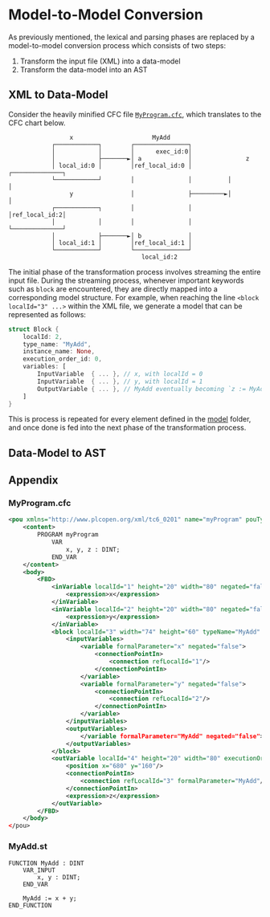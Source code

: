 # Model-to-Model Conversion

As previously mentioned, the lexical and parsing phases are replaced by a model-to-model conversion process which consists of two steps:
1. Transform the input file (XML) into a data-model
2. Transform the data-model into an AST

## XML to Data-Model
Consider the heavily minified CFC file [`MyProgram.cfc`](m2m.md#example-myprogramcfc), which translates to the CFC chart below.
```
                 x                      MyAdd
            ┌────────────┐        ┌───────────────┐
            │            │        │      exec_id:0│
            │            ├───────►│ a             │               z
            │ local_id:0 │        │ref_local_id:0 │          ┌──────────────┐
            └────────────┘        │               │          │              │
                 y                │               ├─────────►│              │
            ┌────────────┐        │               │          │ref_local_id:2│
            │            │        │               │          └──────────────┘
            │            ├───────►│ b             │
            │ local_id:1 │        │ref_local_id:1 │
            └────────────┘        └───────────────┘
                                     local_id:2
``` 

The initial phase of the transformation process involves streaming the entire input file.
During the streaming process, whenever important keywords such as `block` are encountered, they are directly mapped into a corresponding model structure. 
For example, when reaching the line `<block localId="3" ...>` within the XML file, we generate a model that can be represented as follows:
```rust
struct Block {
    localId: 2,
    type_name: "MyAdd",
    instance_name: None,
    execution_order_id: 0,
    variables: [
        InputVariable  { ... }, // x, with localId = 0
        InputVariable  { ... }, // y, with localId = 1
        OutputVariable { ... }, // MyAdd eventually becoming `z := MyAdd`, with z having a localId = 2
    ]
}
```

This is process is repeated for every element defined in the [model](https://github.com/PLC-lang/rusty/tree/master/compiler/plc_xml/src/model) folder, and once done is fed into the next phase of the transformation process.

[//]: # (This structure of the CFC graph corresponds to the ST expression `z := MyAdd&#40;x, y&#41;;`. )
[//]: # (For more information referer to the internal [`plc_xml`]&#40;https://github.com/PLC-lang/rusty/tree/master/compiler/plc_xml&#41; crate.)

## Data-Model to AST


## Appendix
### MyProgram.cfc
```xml
<pou xmlns="http://www.plcopen.org/xml/tc6_0201" name="myProgram" pouType="program">
    <content>
        PROGRAM myProgram
            VAR
                x, y, z : DINT;
            END_VAR
    </content>
    <body>
        <FBD>
            <inVariable localId="1" height="20" width="80" negated="false">
                <expression>x</expression>
            </inVariable>
            <inVariable localId="2" height="20" width="80" negated="false">
                <expression>y</expression>
            </inVariable>
            <block localId="3" width="74" height="60" typeName="MyAdd" executionOrderId="0">
                <inputVariables>
                    <variable formalParameter="x" negated="false">
                        <connectionPointIn>
                            <connection refLocalId="1"/>
                        </connectionPointIn>
                    </variable>
                    <variable formalParameter="y" negated="false">
                        <connectionPointIn>
                            <connection refLocalId="2"/>
                        </connectionPointIn>
                    </variable>
                </inputVariables>
                <outputVariables>
                    </variable formalParameter="MyAdd" negated="false">
                </outputVariables>
            </block>
            <outVariable localId="4" height="20" width="80" executionOrderId="1" negated="false" storage="none">
                <position x="680" y="160"/>
                <connectionPointIn>
                    <connection refLocalId="3" formalParameter="MyAdd"/>
                </connectionPointIn>
                <expression>z</expression>
            </outVariable>
        </FBD>
    </body>
</pou>
```

### MyAdd.st
```smalltalk
FUNCTION MyAdd : DINT
    VAR_INPUT
        x, y : DINT;
    END_VAR

    MyAdd := x + y;
END_FUNCTION
```
